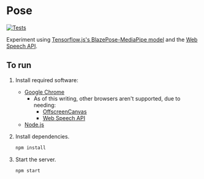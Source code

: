 # Pose

[![Tests](https://github.com/afeld/pose/actions/workflows/tests.yml/badge.svg)](https://github.com/afeld/pose/actions/workflows/tests.yml)

Experiment using [Tensorflow.js's BlazePose-MediaPipe model](https://github.com/tensorflow/tfjs-models/tree/master/pose-detection/src/blazepose_mediapipe#readme) and the [Web Speech API](https://developer.mozilla.org/en-US/docs/Web/API/Web_Speech_API/Using_the_Web_Speech_API).

## To run

1. Install required software:
   - [Google Chrome](https://www.google.com/chrome/index.html)
     - As of this writing, other browsers aren't supported, due to needing:
       - [OffscreenCanvas](https://caniuse.com/offscreencanvas)
       - [Web Speech API](https://caniuse.com/speech-recognition)
   - [Node.js](https://nodejs.org/)
1. Install dependencies.

   ```sh
   npm install
   ```

1. Start the server.

   ```sh
   npm start
   ```
